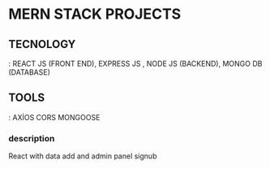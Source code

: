 <h1>MERN STACK PROJECTS</h1>
  <h2>TECNOLOGY</h2>:
    REACT JS (FRONT END),
    EXPRESS JS , NODE JS (BACKEND),
    MONGO DB (DATABASE)
  <h2>TOOLS</h2> : 
    AXİOS
    CORS 
    MONGOOSE
<h3>description</h3>
<p>React with data add and admin panel signub </p>